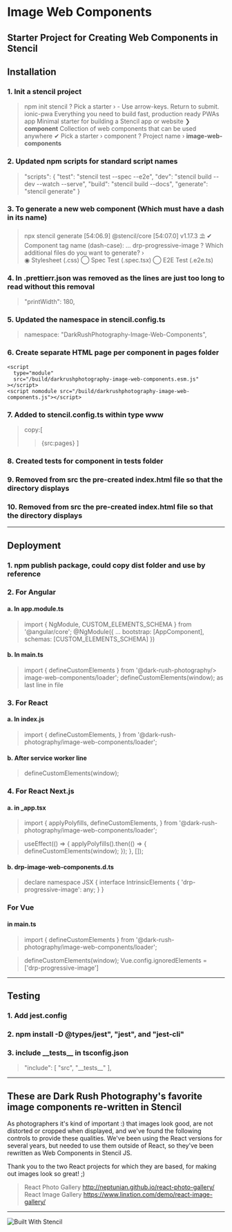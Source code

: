 # Image Web Components

## Starter Project for Creating Web Components in Stencil

## Installation

### 1. Init a stencil project

> npm init stencil
> ? Pick a starter › - Use arrow-keys. Return to submit.
> ionic-pwa Everything you need to build fast, production ready PWAs
> app Minimal starter for building a Stencil app or website
> ❯ **component** Collection of web components that can be used anywhere
> ✔ Pick a starter › component
> ? Project name › **image-web-components**

### 2. Updated npm scripts for standard script names

> "scripts": {
> "test": "stencil test --spec --e2e",
> "dev": "stencil build --dev --watch --serve",
> "build": "stencil build --docs",
> "generate": "stencil generate"
> }

### 3. To generate a new web component (Which must have a dash in its name)

> npx stencil generate
> [54:06.9] @stencil/core
> [54:07.0] v1.17.3 ⛱
> ✔ Component tag name (dash-case): … drp-progressive-image
> ? Which additional files do you want to generate? ›  
> ◉ Stylesheet (.css)
> ◯ Spec Test (.spec.tsx)
> ◯ E2E Test (.e2e.ts)

### 4. In .prettierr.json was removed as the lines are just too long to read without this removal

> "printWidth": 180,

### 5. Updated the namespace in stencil.config.ts

> namespace: "DarkRushPhotography-Image-Web-Components",

### 6. Create separate HTML page per component in pages folder

    <script
      type="module"
      src="/build/darkrushphotography-image-web-components.esm.js"
    ></script>
    <script nomodule src="/build/darkrushphotography-image-web-components.js"></script>

### 7. Added to stencil.config.ts within type www

> copy:[
>
> > {src:pages}
> > ]

### 8. Created tests for component in tests folder

### 9. Removed from src the pre-created index.html file so that the directory displays

### 10. Removed from src the pre-created index.html file so that the directory displays

---

## Deployment

### 1. npm publish package, could copy dist folder and use by reference

### 2. For Angular

#### a. In app.module.ts

> import { NgModule, CUSTOM_ELEMENTS_SCHEMA } from '@angular/core';
> @NgModule({
> ...
> bootstrap: [AppComponent],
> schemas: [CUSTOM_ELEMENTS_SCHEMA]
> })

#### b. In main.ts

> import { defineCustomElements } from '@dark-rush-photography/> image-web-components/loader';
> defineCustomElements(window); as last line in file

### 3. For React

#### a. In index.js

> import {
> defineCustomElements,
> } from '@dark-rush-photography/image-web-components/loader';

#### b. After service worker line

> defineCustomElements(window);

### 4. For React Next.js

#### a. in \_app.tsx

> import {
> applyPolyfills,
> defineCustomElements,
> } from '@dark-rush-photography/image-web-components/loader';

> useEffect(() => {
> applyPolyfills().then(() => {
> defineCustomElements(window);
> });
> }, []);

#### b. drp-image-web-components.d.ts

> declare namespace JSX {
> interface IntrinsicElements {
> 'drp-progressive-image': any;
> }
> }

### For Vue

#### in main.ts

> import { defineCustomElements } from '@dark-rush-photography/image-web-components/loader';

> defineCustomElements(window);
> Vue.config.ignoredElements = ['drp-progressive-image']

---

## Testing

### 1. Add jest.config

### 2. npm install -D @types/jest", "jest", and "jest-cli"

### 3. include \_\_tests\_\_ in tsconfig.json

> "include": [
> "src", "\_\_tests\_\_"
> ],

---

## These are Dark Rush Photography's favorite image components re-written in Stencil

As photographers it's kind of important :) that images look good, are not distorted or cropped when displayed, and we've found the following controls to provide these qualities. We've been using the React versions for several years, but needed to use them outside of React, so they've been rewritten as Web Components in Stencil JS.

Thank you to the two React projects for which they are based, for making out images look so great! ;)

> React Photo Gallery
> http://neptunian.github.io/react-photo-gallery/
> React Image Gallery
> https://www.linxtion.com/demo/react-image-gallery/

---

![Built With Stencil](https://img.shields.io/badge/-Built%20With%20Stencil-16161d.svg?logo=data%3Aimage%2Fsvg%2Bxml%3Bbase64%2CPD94bWwgdmVyc2lvbj0iMS4wIiBlbmNvZGluZz0idXRmLTgiPz4KPCEtLSBHZW5lcmF0b3I6IEFkb2JlIElsbHVzdHJhdG9yIDE5LjIuMSwgU1ZHIEV4cG9ydCBQbHVnLUluIC4gU1ZHIFZlcnNpb246IDYuMDAgQnVpbGQgMCkgIC0tPgo8c3ZnIHZlcnNpb249IjEuMSIgaWQ9IkxheWVyXzEiIHhtbG5zPSJodHRwOi8vd3d3LnczLm9yZy8yMDAwL3N2ZyIgeG1sbnM6eGxpbms9Imh0dHA6Ly93d3cudzMub3JnLzE5OTkveGxpbmsiIHg9IjBweCIgeT0iMHB4IgoJIHZpZXdCb3g9IjAgMCA1MTIgNTEyIiBzdHlsZT0iZW5hYmxlLWJhY2tncm91bmQ6bmV3IDAgMCA1MTIgNTEyOyIgeG1sOnNwYWNlPSJwcmVzZXJ2ZSI%2BCjxzdHlsZSB0eXBlPSJ0ZXh0L2NzcyI%2BCgkuc3Qwe2ZpbGw6I0ZGRkZGRjt9Cjwvc3R5bGU%2BCjxwYXRoIGNsYXNzPSJzdDAiIGQ9Ik00MjQuNywzNzMuOWMwLDM3LjYtNTUuMSw2OC42LTkyLjcsNjguNkgxODAuNGMtMzcuOSwwLTkyLjctMzAuNy05Mi43LTY4LjZ2LTMuNmgzMzYuOVYzNzMuOXoiLz4KPHBhdGggY2xhc3M9InN0MCIgZD0iTTQyNC43LDI5Mi4xSDE4MC40Yy0zNy42LDAtOTIuNy0zMS05Mi43LTY4LjZ2LTMuNkgzMzJjMzcuNiwwLDkyLjcsMzEsOTIuNyw2OC42VjI5Mi4xeiIvPgo8cGF0aCBjbGFzcz0ic3QwIiBkPSJNNDI0LjcsMTQxLjdIODcuN3YtMy42YzAtMzcuNiw1NC44LTY4LjYsOTIuNy02OC42SDMzMmMzNy45LDAsOTIuNywzMC43LDkyLjcsNjguNlYxNDEuN3oiLz4KPC9zdmc%2BCg%3D%3D&colorA=16161d&style=flat-square)
